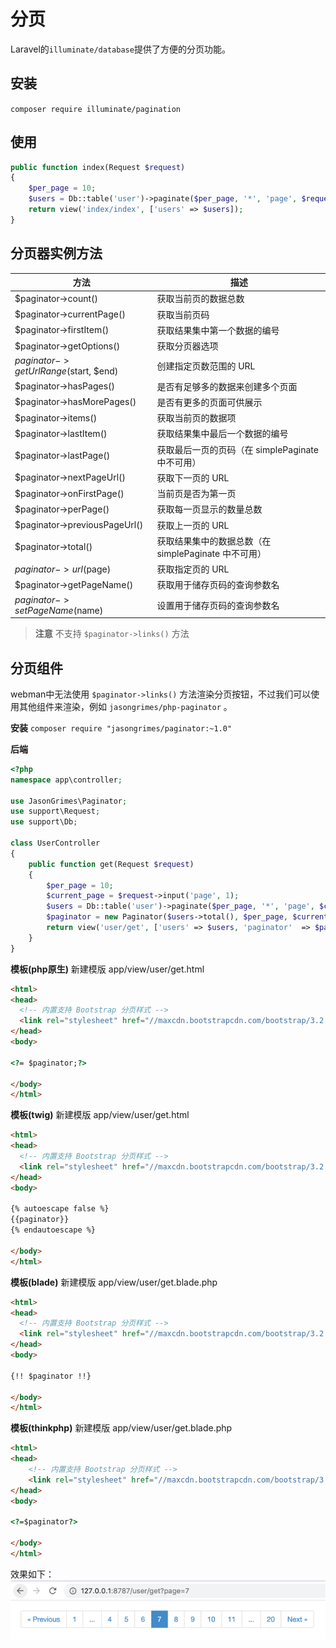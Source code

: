 # 分页
Laravel的`illuminate/database`提供了方便的分页功能。

## 安装
`composer require illuminate/pagination`

## 使用
```php
public function index(Request $request)
{
    $per_page = 10;
    $users = Db::table('user')->paginate($per_page, '*', 'page', $request->input('page'));
    return view('index/index', ['users' => $users]);
}
```

## 分页器实例方法
|  方法   | 描述  |
|  ----  |-----|
|$paginator->count()|获取当前页的数据总数|
|$paginator->currentPage()|获取当前页码|
|$paginator->firstItem()|获取结果集中第一个数据的编号|
|$paginator->getOptions()|获取分页器选项|
|$paginator->getUrlRange($start, $end)|创建指定页数范围的 URL|
|$paginator->hasPages()|是否有足够多的数据来创建多个页面|
|$paginator->hasMorePages()|是否有更多的页面可供展示|
|$paginator->items()|获取当前页的数据项|
|$paginator->lastItem()|获取结果集中最后一个数据的编号|
|$paginator->lastPage()|获取最后一页的页码（在 simplePaginate 中不可用）|
|$paginator->nextPageUrl()|获取下一页的 URL|
|$paginator->onFirstPage()|当前页是否为第一页|
|$paginator->perPage()|获取每一页显示的数量总数|
|$paginator->previousPageUrl()|获取上一页的 URL|
|$paginator->total()|获取结果集中的数据总数（在 simplePaginate 中不可用）|
|$paginator->url($page)|获取指定页的 URL|
|$paginator->getPageName()|获取用于储存页码的查询参数名|
|$paginator->setPageName($name)|设置用于储存页码的查询参数名|

> **注意**
> 不支持 `$paginator->links()` 方法

## 分页组件
webman中无法使用 `$paginator->links()` 方法渲染分页按钮，不过我们可以使用其他组件来渲染，例如 `jasongrimes/php-paginator` 。

**安装**
`composer require "jasongrimes/paginator:~1.0"`


**后端**
```php
<?php
namespace app\controller;

use JasonGrimes\Paginator;
use support\Request;
use support\Db;

class UserController
{
    public function get(Request $request)
    {
        $per_page = 10;
        $current_page = $request->input('page', 1);
        $users = Db::table('user')->paginate($per_page, '*', 'page', $current_page);
        $paginator = new Paginator($users->total(), $per_page, $current_page, '/user/get?page=(:num)');
        return view('user/get', ['users' => $users, 'paginator'  => $paginator]);
    }
}
```

**模板(php原生)**
新建模版 app/view/user/get.html
```html
<html>
<head>
  <!-- 内置支持 Bootstrap 分页样式 -->
  <link rel="stylesheet" href="//maxcdn.bootstrapcdn.com/bootstrap/3.2.0/css/bootstrap.min.css">
</head>
<body>

<?= $paginator;?>

</body>
</html>
```

**模板(twig)** 
新建模版 app/view/user/get.html
```html
<html>
<head>
  <!-- 内置支持 Bootstrap 分页样式 -->
  <link rel="stylesheet" href="//maxcdn.bootstrapcdn.com/bootstrap/3.2.0/css/bootstrap.min.css">
</head>
<body>

{% autoescape false %}
{{paginator}}
{% endautoescape %}

</body>
</html>
```

**模板(blade)** 
新建模版 app/view/user/get.blade.php
```html
<html>
<head>
  <!-- 内置支持 Bootstrap 分页样式 -->
  <link rel="stylesheet" href="//maxcdn.bootstrapcdn.com/bootstrap/3.2.0/css/bootstrap.min.css">
</head>
<body>

{!! $paginator !!}

</body>
</html>
```

**模板(thinkphp)**
新建模版 app/view/user/get.blade.php
```html
<html>
<head>
    <!-- 内置支持 Bootstrap 分页样式 -->
    <link rel="stylesheet" href="//maxcdn.bootstrapcdn.com/bootstrap/3.2.0/css/bootstrap.min.css">
</head>
<body>

<?=$paginator?>

</body>
</html>
```

效果如下：
![](../components/img/paginator.png)
